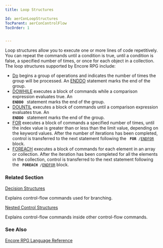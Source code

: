 ```yaml
---
title: Loop Structures

Id: aerConLoopStructures
TocParent: aerConControlFlow
TocOrder: 1


---
```


Loop structures allow you to execute one or more lines of code repetitively. You can repeat the commands until a condition is true, until a condition is false, a specified number of times, or once for each object in a collection. The loop structures supported by Encore RPG include: 

- [Do](DO.html) begins a group of operations and indicates the number
                of times the group will be processed.  An [ENDDO](ENDDO.html)
                statement marks the end of the group.
- [DOWHILE](DOWHILE.html) executes a block of commands while a
                comparison expression evaluates true. An <code> **ENDDO** </code>
                statement marks the end of the group.
- [DOUNTIL](DOUNTIL.html) executes a block of commands until a
                comparison expression evaluates true.  An <code> **ENDDO** </code>
                statement marks the end of the group.
- [FOR](FOR.html) executes a block of commands a specified number
                of times, until the index value is greater than or less than the limit value,
                depending on the keyword values.  After the number of iterations has been
                completed, control is transferred to the next statement following the <code> **FOR** /[ENDFOR](ENDFOR.html)</code>
                block.
- [FOREACH](FOREACH.html) executes a block of commands for each
                element in an array or collection.  After the iteration has been
                completed for all the elements in the collection, control is transferred to the
                next statement following the <code> **FOREACH** /[ENDFOR](ENDFOR.html)</code>
                block.

### Related Section

[Decision Structures](aerConDecisionStructures.html)

Explains control-flow commands used for branching.


[Nested Control Structures](aerConNestedControlOpCodes.html)

Explains control-flow commands inside other control-flow commands.


### See Also
[Encore RPG Language Reference](aerLrfLangRefMain.html) 
